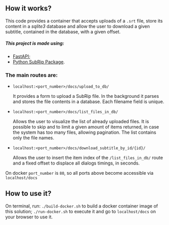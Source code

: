 ## How it works?

This code provides a container that accepts uploads of a `.srt` file, store its content in a *sqlite3* database and allow the user to download a given subtitle, contained in the database, with a given offset.

##### This project is made using:

- [FastAPI](https://fastapi.tiangolo.com/);
- [Python SubRip Package](https://pypi.org/project/srt/).

### The main routes are:

- `localhost:<port_number>/docs/upload_to_db/`

  It provides a form to upload a SubRip file. In the background it parses and stores the file contents in a database. Each filename field is unique.

- `localhost:<port_number>/docs/list_files_in_db/`

  Allows the user to visualize the list of already uploaded files. It is possible to skip and to limit a given amount of items returned, in case the system has too many files, allowing pagination. The list contains only the file names.

- `localhost:<port_number>/docs/download_subtitle_by_id/{id}/`

  Allows the user to insert the item index of the `/list_files_in_db/` route and a fixed offset to displace all dialogs timings, in seconds.

On docker `port_number` is `80`, so all ports above become accessible via `localhost/docs`

## How to use it?

On terminal, run: `./build-docker.sh` to build a docker container image of this solution; `./run-docker.sh` to execute it and go to `localhost/docs` on your browser to use it.

